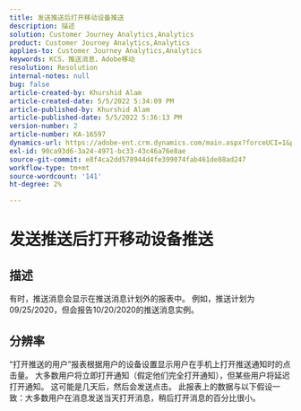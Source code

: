 ```yaml
---
title: 发送推送后打开移动设备推送
description: 描述
solution: Customer Journey Analytics,Analytics
product: Customer Journey Analytics,Analytics
applies-to: Customer Journey Analytics,Analytics
keywords: KCS，推送消息，Adobe移动
resolution: Resolution
internal-notes: null
bug: false
article-created-by: Khurshid Alam
article-created-date: 5/5/2022 5:34:09 PM
article-published-by: Khurshid Alam
article-published-date: 5/5/2022 5:36:13 PM
version-number: 2
article-number: KA-16597
dynamics-url: https://adobe-ent.crm.dynamics.com/main.aspx?forceUCI=1&pagetype=entityrecord&etn=knowledgearticle&id=bdc65f8c-99cc-ec11-a7b5-6045bd00dbbc
exl-id: 90ca93d6-3a24-4971-bc33-43c46a76e8ae
source-git-commit: e8f4ca2dd578944d4fe399074fab461de88ad247
workflow-type: tm+mt
source-wordcount: '141'
ht-degree: 2%

---
```


# 发送推送后打开移动设备推送

## 描述


有时，推送消息会显示在推送消息计划外的报表中。 例如，推送计划为09/25/2020，但会报告10/20/2020的推送消息实例。


## 分辨率


“打开推送的用户”报表根据用户的设备设置显示用户在手机上打开推送通知时的点击量。 大多数用户将立即打开通知（假定他们完全打开通知），但某些用户将延迟打开通知。 这可能是几天后，然后会发送点击。 此报表上的数据与以下假设一致：大多数用户在消息发送当天打开消息，稍后打开消息的百分比很小。

